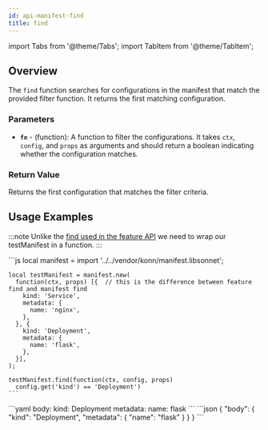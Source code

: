 ```yaml
---
id: api-manifest-find
title: find
---
```


import Tabs from '@theme/Tabs';
import TabItem from '@theme/TabItem';



## Overview
The `find` function searches for configurations in the manifest that match the provided filter function. It returns the first matching configuration.

### Parameters
- **`fn`** -  (function):  A function to filter the configurations. It takes `ctx`, `config`, and `props` as arguments and should return a boolean indicating whether the configuration matches.

### Return Value
Returns the first configuration that matches the filter criteria.

## Usage Examples

:::note
Unlike the [find used in the feature API](/api/feature/api-feature-find) we need to wrap our testManifest in a function.
:::


<Tabs>
  <TabItem value="jsonnet" label="Jsonnet" default>
    ```js
    local manifest = import '../../vendor/konn/manifest.libsonnet';

    local testManifest = manifest.new(
      function(ctx, props) [{  // this is the difference between feature find and manifest find
        kind: 'Service',
        metadata: {
          name: 'nginx',
        },
      }, {
        kind: 'Deployment',
        metadata: {
          name: 'flask',
        },
      }],
    );

    testManifest.find(function(ctx, config, props)
      config.get('kind') == 'Deployment')
    ``` 
  </TabItem>
  <TabItem value="yaml" label="YAML Output">
    ```yaml
    body:
      kind: Deployment
      metadata:
        name: flask
    ```
  </TabItem>
  <TabItem value="json" label="JSON Output">
    ```json
    {
       "body": {
          "kind": "Deployment",
          "metadata": {
             "name": "flask"
          }
       }
    }
    ```
  </TabItem>
</Tabs>

